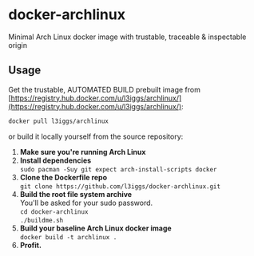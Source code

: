 docker-archlinux
====================
Minimal Arch Linux docker image with trustable, traceable & inspectable origin  

## Usage
Get the trustable, AUTOMATED BUILD prebuilt image from [https://registry.hub.docker.com/u/l3iggs/archlinux/](https://registry.hub.docker.com/u/l3iggs/archlinux/):  
```bash
docker pull l3iggs/archlinux
```  
or build it locally yourself from the source repository:  

1. **Make sure you're running Arch Linux**  
1. **Install dependencies**  
`sudo pacman -Suy git expect arch-install-scripts docker`  
1. **Clone the Dockerfile repo**  
`git clone https://github.com/l3iggs/docker-archlinux.git`  
1. **Build the root file system archive**  
You'll be asked for your sudo password.  
`cd docker-archlinux`  
`./buildme.sh`  
1. **Build your baseline Arch Linux docker image**  
`docker build -t archlinux .`  
1. **Profit.**
